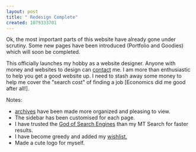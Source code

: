 ```yaml
--- 
layout: post
title: " Redesign Complete"
created: 1079333701
---
```

Ok, the most important parts of this website have already gone under scrutiny. Some new pages have been introduced (Portfolio and Goodies) which will soon be completed. 

This officially launches my hobby as a website designer. Anyone with money and websites to design can <a href="mailto:divya at nimbupani dot com">contact</a> me. I am more than enthusiastic to help you get a good website up. I need to stash away some money to help me cover the "search cost" of finding a job [Economics did me good after all!].

Notes:
<ul><li><a href="http://www.nimbupani.com/archives.php">archives</a> have been made more organized and pleasing to view.</li><li>The sidebar has been customised for each page.</li><li>I have trusted the <a href="http://www.google.com">God of Search Engines</a> than my MT Search for faster results.</li><li>I have become greedy and added my <a href="http://amazon.com/gp/registry/7IW2I1L1ASL3">wishlist.</a></li><li>Made a cute logo for myself.</li></ul>
